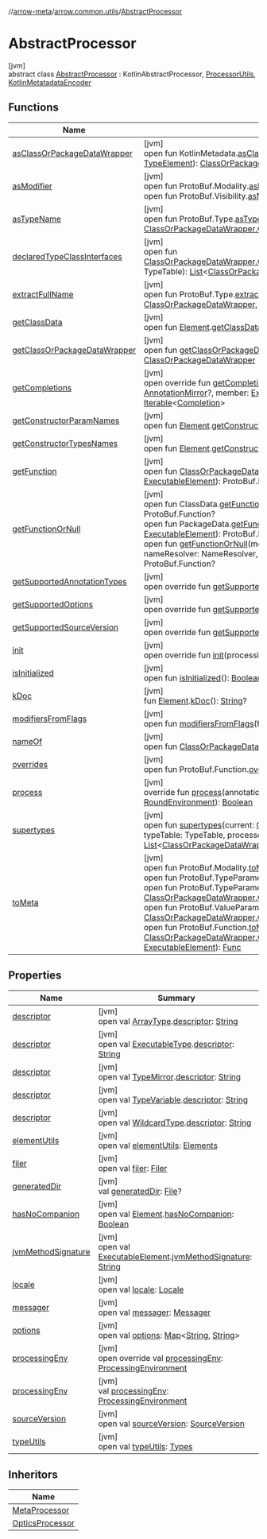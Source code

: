 //[arrow-meta](../../../index.md)/[arrow.common.utils](../index.md)/[AbstractProcessor](index.md)

# AbstractProcessor

[jvm]\
abstract class [AbstractProcessor](index.md) : KotlinAbstractProcessor, [ProcessorUtils](../-processor-utils/index.md), [KotlinMetatadataEncoder](../../arrow.meta.encoder.jvm/-kotlin-metatadata-encoder/index.md)

## Functions

| Name | Summary |
|---|---|
| [asClassOrPackageDataWrapper](../-processor-utils/as-class-or-package-data-wrapper.md) | [jvm]<br>open fun KotlinMetadata.[asClassOrPackageDataWrapper](../-processor-utils/as-class-or-package-data-wrapper.md)(classElement: [TypeElement](https://docs.oracle.com/javase/8/docs/api/javax/lang/model/element/TypeElement.html)): [ClassOrPackageDataWrapper](../-class-or-package-data-wrapper/index.md)? |
| [asModifier](../../arrow.meta.encoder.jvm/-kotlin-metatadata-encoder/as-modifier.md) | [jvm]<br>open fun ProtoBuf.Modality.[asModifier](../../arrow.meta.encoder.jvm/-kotlin-metatadata-encoder/as-modifier.md)(): [Modifier](../../arrow.meta.ast/-modifier/index.md)<br>open fun ProtoBuf.Visibility.[asModifier](../../arrow.meta.encoder.jvm/-kotlin-metatadata-encoder/as-modifier.md)(): [Modifier](../../arrow.meta.ast/-modifier/index.md)? |
| [asTypeName](../../arrow.meta.encoder.jvm/-kotlin-metatadata-encoder/as-type-name.md) | [jvm]<br>open fun ProtoBuf.Type.[asTypeName](../../arrow.meta.encoder.jvm/-kotlin-metatadata-encoder/as-type-name.md)(meta: [ClassOrPackageDataWrapper.Class](../-class-or-package-data-wrapper/-class/index.md)): [TypeName](../../arrow.meta.ast/-type-name/index.md) |
| [declaredTypeClassInterfaces](../-processor-utils/declared-type-class-interfaces.md) | [jvm]<br>open fun [ClassOrPackageDataWrapper.Class](../-class-or-package-data-wrapper/-class/index.md).[declaredTypeClassInterfaces](../-processor-utils/declared-type-class-interfaces.md)(typeTable: TypeTable): [List](https://kotlinlang.org/api/latest/jvm/stdlib/kotlin.collections/-list/index.html)&lt;[ClassOrPackageDataWrapper](../-class-or-package-data-wrapper/index.md)&gt; |
| [extractFullName](../../arrow.meta.encoder.jvm/-kotlin-metatadata-encoder/extract-full-name.md) | [jvm]<br>open fun ProtoBuf.Type.[extractFullName](../../arrow.meta.encoder.jvm/-kotlin-metatadata-encoder/extract-full-name.md)(classData: [ClassOrPackageDataWrapper](../-class-or-package-data-wrapper/index.md), outputTypeAlias: [Boolean](https://kotlinlang.org/api/latest/jvm/stdlib/kotlin/-boolean/index.html) = true): [String](https://kotlinlang.org/api/latest/jvm/stdlib/kotlin/-string/index.html) |
| [getClassData](../-processor-utils/get-class-data.md) | [jvm]<br>open fun [Element](https://docs.oracle.com/javase/8/docs/api/javax/lang/model/element/Element.html).[getClassData](../-processor-utils/get-class-data.md)(): [ClassOrPackageDataWrapper.Class](../-class-or-package-data-wrapper/-class/index.md) |
| [getClassOrPackageDataWrapper](../-processor-utils/get-class-or-package-data-wrapper.md) | [jvm]<br>open fun [getClassOrPackageDataWrapper](../-processor-utils/get-class-or-package-data-wrapper.md)(classElement: [TypeElement](https://docs.oracle.com/javase/8/docs/api/javax/lang/model/element/TypeElement.html)): [ClassOrPackageDataWrapper](../-class-or-package-data-wrapper/index.md) |
| [getCompletions](../../arrow.optics/-optics-processor/index.md#1387168281%2FFunctions%2F-35121544) | [jvm]<br>open override fun [getCompletions](../../arrow.optics/-optics-processor/index.md#1387168281%2FFunctions%2F-35121544)(element: [Element](https://docs.oracle.com/javase/8/docs/api/javax/lang/model/element/Element.html)?, annotation: [AnnotationMirror](https://docs.oracle.com/javase/8/docs/api/javax/lang/model/element/AnnotationMirror.html)?, member: [ExecutableElement](https://docs.oracle.com/javase/8/docs/api/javax/lang/model/element/ExecutableElement.html)?, userText: [String](https://kotlinlang.org/api/latest/jvm/stdlib/kotlin/-string/index.html)?): [Iterable](https://kotlinlang.org/api/latest/jvm/stdlib/kotlin.collections/-iterable/index.html)&lt;[Completion](https://docs.oracle.com/javase/8/docs/api/javax/annotation/processing/Completion.html)&gt; |
| [getConstructorParamNames](../-processor-utils/get-constructor-param-names.md) | [jvm]<br>open fun [Element](https://docs.oracle.com/javase/8/docs/api/javax/lang/model/element/Element.html).[getConstructorParamNames](../-processor-utils/get-constructor-param-names.md)(): [List](https://kotlinlang.org/api/latest/jvm/stdlib/kotlin.collections/-list/index.html)&lt;[String](https://kotlinlang.org/api/latest/jvm/stdlib/kotlin/-string/index.html)&gt; |
| [getConstructorTypesNames](../-processor-utils/get-constructor-types-names.md) | [jvm]<br>open fun [Element](https://docs.oracle.com/javase/8/docs/api/javax/lang/model/element/Element.html).[getConstructorTypesNames](../-processor-utils/get-constructor-types-names.md)(): [List](https://kotlinlang.org/api/latest/jvm/stdlib/kotlin.collections/-list/index.html)&lt;[String](https://kotlinlang.org/api/latest/jvm/stdlib/kotlin/-string/index.html)&gt; |
| [getFunction](../-processor-utils/get-function.md) | [jvm]<br>open fun [ClassOrPackageDataWrapper](../-class-or-package-data-wrapper/index.md).[getFunction](../-processor-utils/get-function.md)(methodElement: [ExecutableElement](https://docs.oracle.com/javase/8/docs/api/javax/lang/model/element/ExecutableElement.html)): ProtoBuf.Function? |
| [getFunctionOrNull](../../arrow.optics/-optics-processor/index.md#-1924364317%2FFunctions%2F-35121544) | [jvm]<br>open fun ClassData.[getFunctionOrNull](../../arrow.optics/-optics-processor/index.md#-1924364317%2FFunctions%2F-35121544)(methodElement: [ExecutableElement](https://docs.oracle.com/javase/8/docs/api/javax/lang/model/element/ExecutableElement.html)): ProtoBuf.Function?<br>open fun PackageData.[getFunctionOrNull](../../arrow.optics/-optics-processor/index.md#-644467023%2FFunctions%2F-35121544)(methodElement: [ExecutableElement](https://docs.oracle.com/javase/8/docs/api/javax/lang/model/element/ExecutableElement.html)): ProtoBuf.Function?<br>open fun [getFunctionOrNull](../../arrow.optics/-optics-processor/index.md#-2082541386%2FFunctions%2F-35121544)(methodElement: [ExecutableElement](https://docs.oracle.com/javase/8/docs/api/javax/lang/model/element/ExecutableElement.html), nameResolver: NameResolver, functionList: [List](https://kotlinlang.org/api/latest/jvm/stdlib/kotlin.collections/-list/index.html)&lt;ProtoBuf.Function&gt;): ProtoBuf.Function? |
| [getSupportedAnnotationTypes](index.md#-1795236474%2FFunctions%2F-35121544) | [jvm]<br>open override fun [getSupportedAnnotationTypes](index.md#-1795236474%2FFunctions%2F-35121544)(): [Set](https://kotlinlang.org/api/latest/jvm/stdlib/kotlin.collections/-set/index.html)&lt;[String](https://kotlinlang.org/api/latest/jvm/stdlib/kotlin/-string/index.html)&gt; |
| [getSupportedOptions](../../arrow.optics/-optics-processor/index.md#1992178418%2FFunctions%2F-35121544) | [jvm]<br>open override fun [getSupportedOptions](../../arrow.optics/-optics-processor/index.md#1992178418%2FFunctions%2F-35121544)(): [Set](https://kotlinlang.org/api/latest/jvm/stdlib/kotlin.collections/-set/index.html)&lt;[String](https://kotlinlang.org/api/latest/jvm/stdlib/kotlin/-string/index.html)&gt; |
| [getSupportedSourceVersion](index.md#-978001933%2FFunctions%2F-35121544) | [jvm]<br>open override fun [getSupportedSourceVersion](index.md#-978001933%2FFunctions%2F-35121544)(): [SourceVersion](https://docs.oracle.com/javase/8/docs/api/javax/lang/model/SourceVersion.html) |
| [init](../../arrow.optics/-optics-processor/index.md#-1807153948%2FFunctions%2F-35121544) | [jvm]<br>open override fun [init](../../arrow.optics/-optics-processor/index.md#-1807153948%2FFunctions%2F-35121544)(processingEnv: [ProcessingEnvironment](https://docs.oracle.com/javase/8/docs/api/javax/annotation/processing/ProcessingEnvironment.html)) |
| [isInitialized](../../arrow.optics/-optics-processor/index.md#-698599737%2FFunctions%2F-35121544) | [jvm]<br>open fun [isInitialized](../../arrow.optics/-optics-processor/index.md#-698599737%2FFunctions%2F-35121544)(): [Boolean](https://kotlinlang.org/api/latest/jvm/stdlib/kotlin/-boolean/index.html) |
| [kDoc](k-doc.md) | [jvm]<br>fun [Element](https://docs.oracle.com/javase/8/docs/api/javax/lang/model/element/Element.html).[kDoc](k-doc.md)(): [String](https://kotlinlang.org/api/latest/jvm/stdlib/kotlin/-string/index.html)? |
| [modifiersFromFlags](../../arrow.meta.encoder.jvm/-kotlin-metatadata-encoder/modifiers-from-flags.md) | [jvm]<br>open fun [modifiersFromFlags](../../arrow.meta.encoder.jvm/-kotlin-metatadata-encoder/modifiers-from-flags.md)(flags: [Int](https://kotlinlang.org/api/latest/jvm/stdlib/kotlin/-int/index.html)): [List](https://kotlinlang.org/api/latest/jvm/stdlib/kotlin.collections/-list/index.html)&lt;[Modifier](../../arrow.meta.ast/-modifier/index.md)&gt; |
| [nameOf](../../arrow.meta.encoder.jvm/-kotlin-metatadata-encoder/name-of.md) | [jvm]<br>open fun [ClassOrPackageDataWrapper.Class](../-class-or-package-data-wrapper/-class/index.md).[nameOf](../../arrow.meta.encoder.jvm/-kotlin-metatadata-encoder/name-of.md)(id: [Int](https://kotlinlang.org/api/latest/jvm/stdlib/kotlin/-int/index.html)): [String](https://kotlinlang.org/api/latest/jvm/stdlib/kotlin/-string/index.html) |
| [overrides](../-processor-utils/overrides.md) | [jvm]<br>open fun ProtoBuf.Function.[overrides](../-processor-utils/overrides.md)(o: ProtoBuf.Function): [Boolean](https://kotlinlang.org/api/latest/jvm/stdlib/kotlin/-boolean/index.html) |
| [process](process.md) | [jvm]<br>override fun [process](process.md)(annotations: [Set](https://kotlinlang.org/api/latest/jvm/stdlib/kotlin.collections/-set/index.html)&lt;[TypeElement](https://docs.oracle.com/javase/8/docs/api/javax/lang/model/element/TypeElement.html)&gt;, roundEnv: [RoundEnvironment](https://docs.oracle.com/javase/8/docs/api/javax/annotation/processing/RoundEnvironment.html)): [Boolean](https://kotlinlang.org/api/latest/jvm/stdlib/kotlin/-boolean/index.html) |
| [supertypes](../../arrow.meta.encoder.jvm/-kotlin-metatadata-encoder/supertypes.md) | [jvm]<br>open fun [supertypes](../../arrow.meta.encoder.jvm/-kotlin-metatadata-encoder/supertypes.md)(current: [ClassOrPackageDataWrapper.Class](../-class-or-package-data-wrapper/-class/index.md), typeTable: TypeTable, processorUtils: [ProcessorUtils](../-processor-utils/index.md), acc: [List](https://kotlinlang.org/api/latest/jvm/stdlib/kotlin.collections/-list/index.html)&lt;[ClassOrPackageDataWrapper](../-class-or-package-data-wrapper/index.md)&gt;): [List](https://kotlinlang.org/api/latest/jvm/stdlib/kotlin.collections/-list/index.html)&lt;[ClassOrPackageDataWrapper](../-class-or-package-data-wrapper/index.md)&gt; |
| [toMeta](../../arrow.meta.encoder.jvm/-kotlin-metatadata-encoder/to-meta.md) | [jvm]<br>open fun ProtoBuf.Modality.[toMeta](../../arrow.meta.encoder.jvm/-kotlin-metatadata-encoder/to-meta.md)(): [Modifier](../../arrow.meta.ast/-modifier/index.md)<br>open fun ProtoBuf.TypeParameter.Variance.[toMeta](../../arrow.meta.encoder.jvm/-kotlin-metatadata-encoder/to-meta.md)(): [Modifier](../../arrow.meta.ast/-modifier/index.md)<br>open fun ProtoBuf.TypeParameter.[toMeta](../../arrow.meta.encoder.jvm/-kotlin-metatadata-encoder/to-meta.md)(owner: [ClassOrPackageDataWrapper.Class](../-class-or-package-data-wrapper/-class/index.md)): [TypeName.TypeVariable](../../arrow.meta.ast/-type-name/-type-variable/index.md)<br>open fun ProtoBuf.ValueParameter.[toMeta](../../arrow.meta.encoder.jvm/-kotlin-metatadata-encoder/to-meta.md)(owner: [ClassOrPackageDataWrapper.Class](../-class-or-package-data-wrapper/-class/index.md)): [Parameter](../../arrow.meta.ast/-parameter/index.md)<br>open fun ProtoBuf.Function.[toMeta](../../arrow.meta.encoder.jvm/-kotlin-metatadata-encoder/to-meta.md)(owner: [ClassOrPackageDataWrapper.Class](../-class-or-package-data-wrapper/-class/index.md), executableElement: [ExecutableElement](https://docs.oracle.com/javase/8/docs/api/javax/lang/model/element/ExecutableElement.html)): [Func](../../arrow.meta.ast/-func/index.md) |

## Properties

| Name | Summary |
|---|---|
| [descriptor](../../arrow.optics/-optics-processor/index.md#-645837508%2FProperties%2F-35121544) | [jvm]<br>open val [ArrayType](https://docs.oracle.com/javase/8/docs/api/javax/lang/model/type/ArrayType.html).[descriptor](../../arrow.optics/-optics-processor/index.md#-645837508%2FProperties%2F-35121544): [String](https://kotlinlang.org/api/latest/jvm/stdlib/kotlin/-string/index.html) |
| [descriptor](../../arrow.optics/-optics-processor/index.md#-2070878313%2FProperties%2F-35121544) | [jvm]<br>open val [ExecutableType](https://docs.oracle.com/javase/8/docs/api/javax/lang/model/type/ExecutableType.html).[descriptor](../../arrow.optics/-optics-processor/index.md#-2070878313%2FProperties%2F-35121544): [String](https://kotlinlang.org/api/latest/jvm/stdlib/kotlin/-string/index.html) |
| [descriptor](../../arrow.optics/-optics-processor/index.md#1102730252%2FProperties%2F-35121544) | [jvm]<br>open val [TypeMirror](https://docs.oracle.com/javase/8/docs/api/javax/lang/model/type/TypeMirror.html).[descriptor](../../arrow.optics/-optics-processor/index.md#1102730252%2FProperties%2F-35121544): [String](https://kotlinlang.org/api/latest/jvm/stdlib/kotlin/-string/index.html) |
| [descriptor](../../arrow.optics/-optics-processor/index.md#-240230391%2FProperties%2F-35121544) | [jvm]<br>open val [TypeVariable](https://docs.oracle.com/javase/8/docs/api/javax/lang/model/type/TypeVariable.html).[descriptor](../../arrow.optics/-optics-processor/index.md#-240230391%2FProperties%2F-35121544): [String](https://kotlinlang.org/api/latest/jvm/stdlib/kotlin/-string/index.html) |
| [descriptor](../../arrow.optics/-optics-processor/index.md#2105374311%2FProperties%2F-35121544) | [jvm]<br>open val [WildcardType](https://docs.oracle.com/javase/8/docs/api/javax/lang/model/type/WildcardType.html).[descriptor](../../arrow.optics/-optics-processor/index.md#2105374311%2FProperties%2F-35121544): [String](https://kotlinlang.org/api/latest/jvm/stdlib/kotlin/-string/index.html) |
| [elementUtils](../../arrow.optics/-optics-processor/index.md#353266973%2FProperties%2F-35121544) | [jvm]<br>open val [elementUtils](../../arrow.optics/-optics-processor/index.md#353266973%2FProperties%2F-35121544): [Elements](https://docs.oracle.com/javase/8/docs/api/javax/lang/model/util/Elements.html) |
| [filer](../../arrow.optics/-optics-processor/index.md#-575129390%2FProperties%2F-35121544) | [jvm]<br>open val [filer](../../arrow.optics/-optics-processor/index.md#-575129390%2FProperties%2F-35121544): [Filer](https://docs.oracle.com/javase/8/docs/api/javax/annotation/processing/Filer.html) |
| [generatedDir](../../arrow.optics/-optics-processor/index.md#-2018801820%2FProperties%2F-35121544) | [jvm]<br>val [generatedDir](../../arrow.optics/-optics-processor/index.md#-2018801820%2FProperties%2F-35121544): [File](https://docs.oracle.com/javase/8/docs/api/java/io/File.html)? |
| [hasNoCompanion](../-processor-utils/has-no-companion.md) | [jvm]<br>open val [Element](https://docs.oracle.com/javase/8/docs/api/javax/lang/model/element/Element.html).[hasNoCompanion](../-processor-utils/has-no-companion.md): [Boolean](https://kotlinlang.org/api/latest/jvm/stdlib/kotlin/-boolean/index.html) |
| [jvmMethodSignature](../../arrow.optics/-optics-processor/index.md#2118350669%2FProperties%2F-35121544) | [jvm]<br>open val [ExecutableElement](https://docs.oracle.com/javase/8/docs/api/javax/lang/model/element/ExecutableElement.html).[jvmMethodSignature](../../arrow.optics/-optics-processor/index.md#2118350669%2FProperties%2F-35121544): [String](https://kotlinlang.org/api/latest/jvm/stdlib/kotlin/-string/index.html) |
| [locale](../../arrow.optics/-optics-processor/index.md#256813368%2FProperties%2F-35121544) | [jvm]<br>open val [locale](../../arrow.optics/-optics-processor/index.md#256813368%2FProperties%2F-35121544): [Locale](https://docs.oracle.com/javase/8/docs/api/java/util/Locale.html) |
| [messager](../../arrow.optics/-optics-processor/index.md#-1623267801%2FProperties%2F-35121544) | [jvm]<br>open val [messager](../../arrow.optics/-optics-processor/index.md#-1623267801%2FProperties%2F-35121544): [Messager](https://docs.oracle.com/javase/8/docs/api/javax/annotation/processing/Messager.html) |
| [options](../../arrow.optics/-optics-processor/index.md#295592682%2FProperties%2F-35121544) | [jvm]<br>open val [options](../../arrow.optics/-optics-processor/index.md#295592682%2FProperties%2F-35121544): [Map](https://kotlinlang.org/api/latest/jvm/stdlib/kotlin.collections/-map/index.html)&lt;[String](https://kotlinlang.org/api/latest/jvm/stdlib/kotlin/-string/index.html), [String](https://kotlinlang.org/api/latest/jvm/stdlib/kotlin/-string/index.html)&gt; |
| [processingEnv](../../arrow.optics/-optics-processor/index.md#1453999710%2FProperties%2F-35121544) | [jvm]<br>open override val [processingEnv](../../arrow.optics/-optics-processor/index.md#1453999710%2FProperties%2F-35121544): [ProcessingEnvironment](https://docs.oracle.com/javase/8/docs/api/javax/annotation/processing/ProcessingEnvironment.html) |
| [processingEnv](../../arrow.optics/-optics-processor/index.md#-1049675977%2FProperties%2F-35121544) | [jvm]<br>val [processingEnv](../../arrow.optics/-optics-processor/index.md#-1049675977%2FProperties%2F-35121544): [ProcessingEnvironment](https://docs.oracle.com/javase/8/docs/api/javax/annotation/processing/ProcessingEnvironment.html) |
| [sourceVersion](../../arrow.optics/-optics-processor/index.md#178597355%2FProperties%2F-35121544) | [jvm]<br>open val [sourceVersion](../../arrow.optics/-optics-processor/index.md#178597355%2FProperties%2F-35121544): [SourceVersion](https://docs.oracle.com/javase/8/docs/api/javax/lang/model/SourceVersion.html) |
| [typeUtils](../../arrow.optics/-optics-processor/index.md#-440752303%2FProperties%2F-35121544) | [jvm]<br>open val [typeUtils](../../arrow.optics/-optics-processor/index.md#-440752303%2FProperties%2F-35121544): [Types](https://docs.oracle.com/javase/8/docs/api/javax/lang/model/util/Types.html) |

## Inheritors

| Name |
|---|
| [MetaProcessor](../../arrow.meta.processor/-meta-processor/index.md) |
| [OpticsProcessor](../../arrow.optics/-optics-processor/index.md) |
